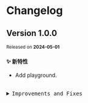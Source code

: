 # Changelog

## Version&nbsp;1.0.0

<sup>Released on **2024-05-01**</sup>

#### ✨ 新特性

- Add playground.

<br/>

<details>
<summary><kbd>Improvements and Fixes</kbd></summary>

#### What's improved

- Add playground ([c1604be](https://github.com/eternallycyf/ims-playground/commit/c1604be))

</details>
